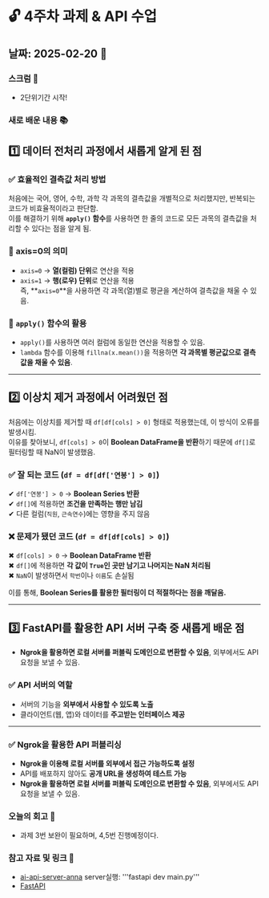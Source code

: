 # 🔓 4주차 과제 & API 수업

## 날짜: 2025-02-20 📅

### 스크럼 🏁
- 2단위기간 시작!

### 새로 배운 내용 📚
## **1️⃣ 데이터 전처리 과정에서 새롭게 알게 된 점**  

### ✅ **효율적인 결측값 처리 방법**
처음에는 국어, 영어, 수학, 과학 각 과목의 결측값을 개별적으로 처리했지만, 반복되는 코드가 비효율적이라고 판단함.  
이를 해결하기 위해 **`apply()` 함수**를 사용하면 한 줄의 코드로 모든 과목의 결측값을 처리할 수 있다는 점을 알게 됨.  

### 🔹 **axis=0의 의미**  
- `axis=0` → **열(컬럼) 단위**로 연산을 적용  
- `axis=1` → **행(로우) 단위**로 연산을 적용  
즉, **`axis=0`**을 사용하면 각 과목(열)별로 평균을 계산하여 결측값을 채울 수 있음.  

### 🔹 **`apply()` 함수의 활용**  
- `apply()`를 사용하면 여러 컬럼에 동일한 연산을 적용할 수 있음.  
- `lambda` 함수를 이용해 `fillna(x.mean())`을 적용하면 **각 과목별 평균값으로 결측값을 채울 수 있음**.  

---

## **2️⃣ 이상치 제거 과정에서 어려웠던 점**  

처음에는 이상치를 제거할 때 `df[df[cols] > 0]` 형태로 적용했는데, 이 방식이 오류를 발생시킴.  
이유를 찾아보니, `df[cols] > 0`이 **Boolean DataFrame을 반환**하기 때문에 `df[]`로 필터링할 때 NaN이 발생했음.  

### ✅ **잘 되는 코드 (`df = df[df['연봉'] > 0]`)**  
✔ `df['연봉'] > 0` → **Boolean Series 반환**  
✔ `df[]`에 적용하면 **조건을 만족하는 행만 남김**  
✔ 다른 컬럼(`직원`, `근속연수`)에는 영향을 주지 않음  

### ❌ **문제가 됐던 코드 (`df = df[df[cols] > 0]`)**  
✖ `df[cols] > 0` → **Boolean DataFrame 반환**  
✖ `df[]`에 적용하면 **각 값이 `True`인 곳만 남기고 나머지는 NaN 처리됨**  
✖ `NaN`이 발생하면서 `학번`이나 `이름`도 손실됨  

이를 통해, **Boolean Series를 활용한 필터링이 더 적절하다는 점을 깨달음.**  

---

## **3️⃣ FastAPI를 활용한 API 서버 구축 중 새롭게 배운 점**  

- **Ngrok을 활용하면 로컬 서버를 퍼블릭 도메인으로 변환할 수 있음**, 외부에서도 API 요청을 보낼 수 있음.  

### ✅ **API 서버의 역할**  
- 서버의 기능을 **외부에서 사용할 수 있도록 노출**  
- 클라이언트(웹, 앱)와 데이터를 **주고받는 인터페이스 제공**  

---

### ✅ **Ngrok을 활용한 API 퍼블리싱**  
- **Ngrok을 이용해 로컬 서버를 외부에서 접근 가능하도록 설정**  
- API를 배포하지 않아도 **공개 URL을 생성하여 테스트 가능**  
- **Ngrok을 활용하면 로컬 서버를 퍼블릭 도메인으로 변환할 수 있음**, 외부에서도 API 요청을 보낼 수 있음.  

### 오늘의 회고 📝
- 과제 3번 보완이 필요하며, 4,5번 진행예정이다.

### 참고 자료 및 링크 🔗
- [ai-api-server-anna](https://github.com/sunnyanna0/ai-api-server)
server실행: '''fastapi dev main.py'''
- [FastAPI](https://fastapi.tiangolo.com/ko/#_6)